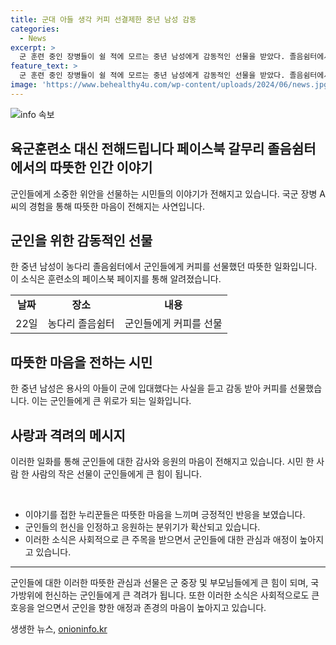 ```yaml
---
title: 군대 아들 생각 커피 선결제한 중년 남성 감동
categories:
  - News
excerpt: >
  군 훈련 중인 장병들이 쉴 적에 모르는 중년 남성에게 감동적인 선물을 받았다. 졸음쉼터에서 커피를 선물받은 군인은 그의 아들이 군에 있다며 감동을 얘기했고, 이에 대한 누리꾼들의 반응은 큰 호평을 받았다. 이와 함께 시민들이 군인들에게 친절한 행동을 보이는 사례들도 소개되며, 군인들에 대한 감사의 뜻이 전해지고 있다.
feature_text: >
  군 훈련 중인 장병들이 쉴 적에 모르는 중년 남성에게 감동적인 선물을 받았다. 졸음쉼터에서 커피를 선물받은 군인은 그의 아들이 군에 있다며 감동을 얘기했고, 이에 대한 누리꾼들의 반응은 큰 호평을 받았다. 이와 함께 시민들이 군인들에게 친절한 행동을 보이는 사례들도 소개되며, 군인들에 대한 감사의 뜻이 전해지고 있다.
image: 'https://www.behealthy4u.com/wp-content/uploads/2024/06/news.jpg'
---
```


<p><img src="https://www.behealthy4u.com/wp-content/uploads/2024/06/news.jpg" alt="info 속보" /></p>

<h2 data-ke-size="size26">육군훈련소 대신 전해드립니다 페이스북 갈무리 졸음쉼터에서의 따뜻한 인간 이야기</h2>

<p data-ke-size="size16">군인들에게 소중한 위안을 선물하는 시민들의 이야기가 전해지고 있습니다. 국군 장병 A 씨의 경험을 통해 따뜻한 마음이 전해지는 사연입니다.</p>

<h2 data-ke-size="size24">군인을 위한 감동적인 선물</h2>

<p data-ke-size="size16">한 중년 남성이 농다리 졸음쉼터에서 군인들에게 커피를 선물했던 따뜻한 일화입니다. 이 소식은 훈련소의 페이스북 페이지를 통해 알려졌습니다.</p>

<table>
    <tr>
        <td style="text-align: center; height: 17px;"><b>날짜</b></td>
        <td style="text-align: center; height: 17px;"><b>장소</b></td>
        <td style="text-align: center; height: 17px;"><b>내용</b></td>
    </tr>
    <tr>
        <td style="text-align: center; height: 17px;">22일</td>
        <td style="text-align: center; height: 17px;">농다리 졸음쉼터</td>
        <td style="text-align: center; height: 17px;">군인들에게 커피를 선물</td>
    </tr>
</table>

<h2 data-ke-size="size24">따뜻한 마음을 전하는 시민</h2>

<p data-ke-size="size16">한 중년 남성은 용사의 아들이 군에 입대했다는 사실을 듣고 감동 받아 커피를 선물했습니다. 이는 군인들에게 큰 위로가 되는 일화입니다.</p>

<h2 data-ke-size="size24">사랑과 격려의 메시지</h2>

<p data-ke-size="size16">이러한 일화를 통해 군인들에 대한 감사와 응원의 마음이 전해지고 있습니다. 시민 한 사람 한 사람의 작은 선물이 군인들에게 큰 힘이 됩니다.</p>

<p>​</p>

<ul>
    <li>이야기를 접한 누리꾼들은 따뜻한 마음을 느끼며 긍정적인 반응을 보였습니다.</li>
    <li>군인들의 헌신을 인정하고 응원하는 분위기가 확산되고 있습니다.</li>
    <li>이러한 소식은 사회적으로 큰 주목을 받으면서 군인들에 대한 관심과 애정이 높아지고 있습니다.</li>
</ul>

<hr>

<p data-ke-size="size16">군인들에 대한 이러한 따뜻한 관심과 선물은 군 중장 및 부모님들에게 큰 힘이 되며, 국가방위에 헌신하는 군인들에게 큰 격려가 됩니다. 또한 이러한 소식은 사회적으로도 큰 호응을 얻으면서 군인을 향한 애정과 존경의 마음이 높아지고 있습니다.</p>
생생한 뉴스, <a href="https://onioninfo.kr" rel="dofollow">onioninfo.kr</a>


